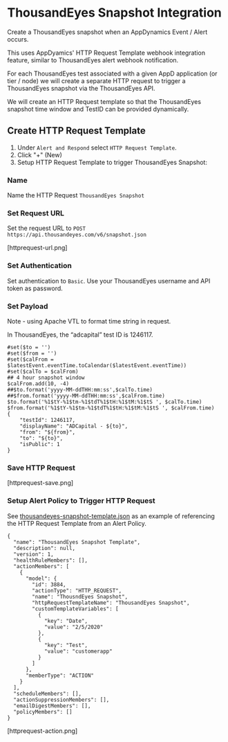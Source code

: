 # ThousandEyes Snapshot Integration
Create a ThousandEyes snapshot when an AppDynamics Event / Alert occurs.

This uses AppDyamics' HTTP Request Template webhook integration feature, similar to ThousandEyes alert webhook notification. 

For each ThousandEyes test associated with a given AppD application (or tier / node) we will create a separate HTTP request to trigger a ThousandEyes snapshot via the ThousandEyes API. 

We will create an HTTP Request template so that the ThousandEyes snapshot time window and TestID can be provided dynamically.

## Create HTTP Request Template
1. Under `Alert and Respond` select `HTTP Request Template`.
2. Click "+" (New)
3. Setup HTTP Request Template to trigger ThousandEyes Snapshot:

### Name
Name the HTTP Request `ThousandEyes Snapshot`

### Set Request URL

Set the request URL to `POST https://api.thousandeyes.com/v6/snapshot.json`

[httprequest-url.png]

### Set Authentication

Set authentication to `Basic`. Use your ThousandEyes username and API token as password.


### Set Payload

Note - using Apache VTL to format time string in request.

In ThousandEyes, the “adcapital” test ID is 1246117.

```
#set($to = '') 
#set($from = '')
#set($calFrom = $latestEvent.eventTime.toCalendar($latestEvent.eventTime))
#set($calTo = $calFrom)
## 4 hour snapshot window
$calFrom.add(10, -4)
##$to.format('yyyy-MM-ddTHH:mm:ss',$calTo.time)
##$from.format('yyyy-MM-ddTHH:mm:ss',$calFrom.time)
$to.format('%1$tY-%1$tm-%1$tdT%1$tH:%1$tM:%1$tS ', $calTo.time)
$from.format('%1$tY-%1$tm-%1$tdT%1$tH:%1$tM:%1$tS ', $calFrom.time)
{
    "testId": 1246117,
    "displayName": "ADCapital - ${to}",
    "from": "${from}",
    "to": "${to}",
    "isPublic": 1
}
```

### Save HTTP Request
[httprequest-save.png]


### Setup Alert Policy to Trigger HTTP Request
See [thousandeyes-snapshot-template.json](thousandeyes-snapshot-template.json) as an example of referencing the HTTP Request Template from an Alert Policy.

```
{
  "name": "ThousandEyes Snapshot Template",
  "description": null,
  "version": 1,
  "healthRuleMembers": [],
  "actionMembers": [
    {
      "model": {
        "id": 3884,
        "actionType": "HTTP_REQUEST",
        "name": "ThousndEyes Snapshot",
        "httpRequestTemplateName": "ThousandEyes Snapshot",
        "customTemplateVariables": [
          {
            "key": "Date",
            "value": "2/5/2020"
          },
          {
            "key": "Test",
            "value": "customerapp"
          }
        ]
      },
      "memberType": "ACTION"
    }
  ],
  "scheduleMembers": [],
  "actionSuppressionMembers": [],
  "emailDigestMembers": [],
  "policyMembers": []
}
```

[httprequest-action.png]

